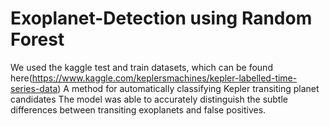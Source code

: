 # Exoplanet-Detection using Random Forest
We used the kaggle test and train datasets, which can be found here(https://www.kaggle.com/keplersmachines/kepler-labelled-time-series-data)
A method for automatically classifying Kepler transiting planet candidates 
 The model was able to accurately distinguish the subtle 
differences between transiting exoplanets and false positives. 
